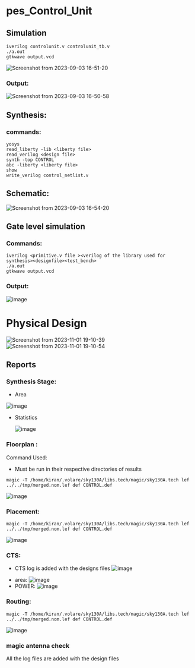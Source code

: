 # pes_Control_Unit
## Simulation
```bash=
iverilog controlunit.v controlunit_tb.v
./a.out
gtkwave output.vcd
```
![Screenshot from 2023-09-03 16-51-20](https://github.com/KKiranR/RISCV_Control_Unit/assets/89727621/db3f25c8-c048-4021-9372-0df325116286)

### Output:
![Screenshot from 2023-09-03 16-50-58](https://github.com/KKiranR/RISCV_Control_Unit/assets/89727621/aef7d141-66fb-4e7c-a3e0-759b71707950)

## Synthesis:
### commands:
```bash=
yosys
read_liberty -lib <liberty file>
read_verilog <design file>
synth -top CONTROL
abc -liberty <liberty file>
show
write_verilog control_netlist.v
```
## Schematic:
![Screenshot from 2023-09-03 16-54-20](https://github.com/KKiranR/RISCV_Control_Unit/assets/89727621/bcac52ba-1cf0-4f7f-991c-90e28366b905)


## Gate level simulation
### Commands:
```bash=
iverilog <primitive.v file ><verilog of the library used for synthesis><designfile><test_bench>
./a.out
gtkwave output.vcd
```
### Output:
![image](https://github.com/KKiranR/RISCV_Control_Unit/assets/89727621/785e84c6-e591-47a4-88c1-7559dbc11ca8)

# Physical Design
![Screenshot from 2023-11-01 19-10-39](https://github.com/KKiranR/pes_RISCV_Control_Unit/assets/89727621/e0e041c2-f989-46e1-8ce9-e1caa92e0515)
![Screenshot from 2023-11-01 19-10-54](https://github.com/KKiranR/pes_RISCV_Control_Unit/assets/89727621/ca61ce3c-a363-46d4-8056-f566e627b56e)

## Reports

### Synthesis Stage:
- Area
  
 ![image](https://github.com/KKiranR/pes_RISCV_Control_Unit/assets/89727621/aec22222-dd70-442e-9d67-9e1ea322e50c)
- Statistics
  
  ![image](https://github.com/KKiranR/pes_RISCV_Control_Unit/assets/89727621/1b9932b7-6986-4f34-bdd4-a8d9dc90d07c)
### Floorplan :
Command Used:
 * Must be run in their respective directories of results
``` bash=
magic -T /home/kiran/.volare/sky130A/libs.tech/magic/sky130A.tech lef ../../tmp/merged.nom.lef def CONTROL.def
```
![image](https://github.com/KKiranR/pes_RISCV_Control_Unit/assets/89727621/476af820-9b52-46fa-b422-8ba5d3adffb9)

### Placement:
``` bash=
magic -T /home/kiran/.volare/sky130A/libs.tech/magic/sky130A.tech lef ../../tmp/merged.nom.lef def CONTROL.def
```
![image](https://github.com/KKiranR/pes_RISCV_Control_Unit/assets/89727621/9c016880-f717-4fc4-99f4-ddb714faf9eb)

### CTS:
* CTS log is added with the designs files
![image](https://github.com/KKiranR/pes_RISCV_Control_Unit/assets/89727621/eb316185-c0f7-439f-b45e-9223a207aa1f)

- area:
  ![image](https://github.com/KKiranR/pes_RISCV_Control_Unit/assets/89727621/072a41bc-c2e7-42dc-98dc-69a9a79d4cd1)
- POWER:
 ![image](https://github.com/KKiranR/pes_RISCV_Control_Unit/assets/89727621/d5225e27-2db2-4dea-b5db-db74f4f57248)

  

### Routing:
``` bash=
magic -T /home/kiran/.volare/sky130A/libs.tech/magic/sky130A.tech lef ../../tmp/merged.nom.lef def CONTROL.def
```
![image](https://github.com/KKiranR/pes_RISCV_Control_Unit/assets/89727621/a47f5424-8414-494c-bac1-8a0bf1540edc)

### magic antenna check

All the log files are added with the design files




